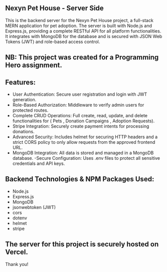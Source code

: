 ## Nexyn Pet House - Server Side

This is the backend server for the Nexyn Pet House project, a full-stack MERN application for pet adoption. The server is built with Node.js and Express.js, providing a complete RESTful API for all platform functionalities. It integrates with MongoDB for the database and is secured with JSON Web Tokens (JWT) and role-based access control.

## NB: This project was created for a Programming Hero assignment.

## Features:

- User Authentication: Secure user registration and login with JWT generation.
- Role-Based Authorization: Middleware to verify admin users for protected routes.
- Complete CRUD Operations: Full create, read, update, and delete functionalities for ( Pets , Donation Campaigns , Adoption Requests).
- Stripe Integration: Securely create payment intents for processing donations.
- Advanced Security: Includes helmet for securing HTTP headers and a strict CORS policy to only allow requests from the approved frontend URL.
- MongoDB Integration: All data is stored and managed in a MongoDB database.
-Secure Configuration: Uses .env files to protect all sensitive credentials and API keys.

## Backend Technologies & NPM Packages Used:

 - Node.js
 - Express.js
 - MongoDB
 - jsonwebtoken (JWT)
 - cors
 - dotenv
 - helmet
 - stripe

## The server for this project is securely hosted on Vercel.

Thank you!